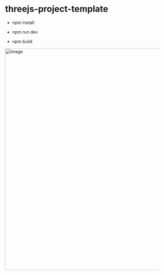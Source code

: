 # threejs-project-template

* npm install

* npm run dev

* npm build


<img width="726" alt="image" src="https://user-images.githubusercontent.com/6615532/224009612-6f788fe6-1b04-4896-8ad1-1d61b9d0a24a.png">
